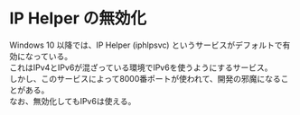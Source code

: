 # IP Helper の無効化

Windows 10 以降では、IP Helper (iphlpsvc) というサービスがデフォルトで有効になっている。  
これはIPv4とIPv6が混ざっている環境でIPv6を使うようにするサービス。  
しかし、このサービスによって8000番ポートが使われて、開発の邪魔になることがある。  
なお、無効化してもIPv6は使える。
